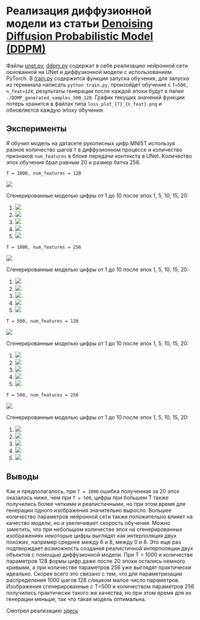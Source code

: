 # Реализация диффузионной модели из статьи [Denoising Diffusion Probabilistic Model (DDPM)](https://arxiv.org/abs/2006.11239)


Файлы [unet.py](unet.py), [ddpm.py](ddpm.py) содержат в себе реализацию нейронной сети основанной на UNet и диффузионной модели с использованием PyTorch.
В [train.py](train.py) содержится функция запуска обучения, для запуска из терминала написать ```python train.py```, произойдет обучение с ```T=500, n_feat=128```, результаты генерации после каждой эпохи будут в папке ```./DDMP_generated_samples_500_128```. График текущих значений функции потерь хранится в файлах типа ```loss_plot_{T}_{n_feat}.png``` и обновляется каждую эпоху обучения.

## Эксперименты
Я обучил модель на датасете рукописных цифр MNIST используя разное количество шагов ```T``` в диффузионном процессе и количество признаков ```num_features``` в блоке передачи контекста в UNet. Количество эпох обучения брал равным 20 и размер батча 256.

```T = 1000, num_features = 128```

![](images/loss_plot_1000_128.png)

Сгенерированные моделью цифры от 1 до 10 после эпох 1, 5, 10, 15, 20:

1. ![](images/samples_epoch0_1000_128.png)
2. ![](images/samples_epoch4_1000_128.png)
3. ![](images/samples_epoch9_1000_128.png)
4. ![](images/samples_epoch14_1000_128.png)
5. ![](images/samples_epoch19_1000_128.png)


```T = 1000, num_features = 256```

![](images/loss_plot_1000_256.png)

Сгенерированные моделью цифры от 1 до 10 после эпох 1, 5, 10, 15, 20:

1. ![](images/samples_epoch0_1000_256.png)
2. ![](images/samples_epoch4_1000_256.png)
3. ![](images/samples_epoch9_1000_256.png)
4. ![](images/samples_epoch14_1000_256.png)
5. ![](images/samples_epoch19_1000_256.png)

```T = 500, num_features = 128```

![](images/loss_plot_500_128.png)

Сгенерированные моделью цифры от 1 до 10 после эпох 1, 5, 10, 15, 20:

1. ![](images/samples_epoch0_500_128.png)
2. ![](images/samples_epoch4_500_128.png)
3. ![](images/samples_epoch9_500_128.png)
4. ![](images/samples_epoch14_500_128.png)
5. ![](images/samples_epoch19_500_128.png)

```T = 500, num_features = 256```

![](images/loss_plot_500_256.png)

Сгенерированные моделью цифры от 1 до 10 после эпох 1, 5, 10, 15, 20:

1. ![](images/samples_epoch0_500_256.png)
2. ![](images/samples_epoch4_500_256.png)
3. ![](images/samples_epoch9_500_256.png)
4. ![](images/samples_epoch14_500_256.png)
5. ![](images/samples_epoch19_500_256.png)

## Выводы
Как и предполагалось, при ```T = 1000``` ошибка полученная за 20 эпох оказалась ниже, чем при ```T = 500```, цифры при большем T также получились более четкими и реалистичными, но при этом время для генерации одного изображения значительно выросло. Большее количество параметров нейронной сети также положительно влияет на качество модели, но и увеличивает скорость обучения.
Можно заметить, что при небольшом количестве эпох на сгенерированных изображениях некоторые цифры выглядят как интерполяция двух похожих, например среднее между 6 и 8, между 0 и 8. Это еще раз подтверждает возможность создания реалистичной интерполяции двух объектов с помощью диффузионной модели.
При T = 1000 и количестве параметров 128 формы цифр даже после 20 эпохи остались немного кривыми, а при количестве параметров 256 уже выглядят практически идеально. Скорее всего это связано с тем, что для параметризации распределения 1000 шагов 128 слишком малое число параметров. Изображения сгенерированные с T=500 и количеством параметров 256 получились практически такого же качества, но при этом время для их генерации меньше, так что такая модель оптимальна.



Смотрел реализацию [здесь](https://github.com/TeaPearce/Conditional_Diffusion_MNIST)